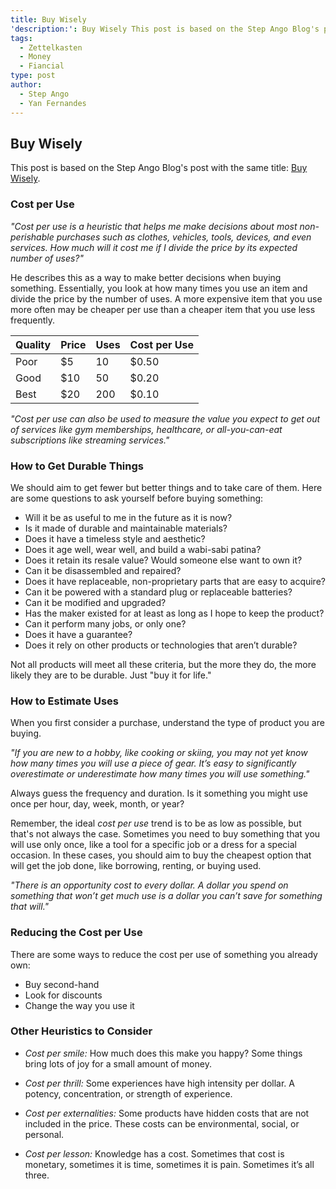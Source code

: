 ```yaml
---
title: Buy Wisely
'description:': Buy Wisely This post is based on the Step Ango Blog's post with the same title
tags:
  - Zettelkasten
  - Money
  - Fiancial
type: post
author:
  - Step Ango
  - Yan Fernandes
---
```


## Buy Wisely

This post is based on the Step Ango Blog's post with the same title: [Buy Wisely](https://stephango.com/buy-wisely).

### Cost per Use

_"Cost per use is a heuristic that helps me make decisions about most non-perishable purchases such as clothes,
vehicles, tools, devices, and even services. How much will it cost me if I divide the price by its expected number of
uses?"_

He describes this as a way to make better decisions when buying something. Essentially, you look at how many times you
use an item and divide the price by the number of uses. A more expensive item that you use more often may be cheaper per
use than a cheaper item that you use less frequently.

| Quality | Price | Uses | Cost per Use |
| ------- | ----- | ---- | ------------ |
| Poor    | $5    | 10   | $0.50        |
| Good    | $10   | 50   | $0.20        |
| Best    | $20   | 200  | $0.10        |

_"Cost per use can also be used to measure the value you expect to get out of services like gym memberships, healthcare,
or all-you-can-eat subscriptions like streaming services."_

### How to Get Durable Things

We should aim to get fewer but better things and to take care of them. Here are some questions to ask yourself before
buying something:

- Will it be as useful to me in the future as it is now?
- Is it made of durable and maintainable materials?
- Does it have a timeless style and aesthetic?
- Does it age well, wear well, and build a wabi-sabi patina?
- Does it retain its resale value? Would someone else want to own it?
- Can it be disassembled and repaired?
- Does it have replaceable, non-proprietary parts that are easy to acquire?
- Can it be powered with a standard plug or replaceable batteries?
- Can it be modified and upgraded?
- Has the maker existed for at least as long as I hope to keep the product?
- Can it perform many jobs, or only one?
- Does it have a guarantee?
- Does it rely on other products or technologies that aren’t durable?

Not all products will meet all these criteria, but the more they do, the more likely they are to be durable. Just "buy
it for life."

### How to Estimate Uses

When you first consider a purchase, understand the type of product you are buying.

_"If you are new to a hobby, like cooking or skiing, you may not yet know how many times you will use a piece of gear.
It’s easy to significantly overestimate or underestimate how many times you will use something."_

Always guess the frequency and duration. Is it something you might use once per hour, day, week, month, or year?

Remember, the ideal _cost per use_ trend is to be as low as possible, but that's not always the case. Sometimes you need
to buy something that you will use only once, like a tool for a specific job or a dress for a special occasion. In these
cases, you should aim to buy the cheapest option that will get the job done, like borrowing, renting, or buying used.

_"There is an opportunity cost to every dollar. A dollar you spend on something that won’t get much use is a dollar you
can’t save for something that will."_

### Reducing the Cost per Use

There are some ways to reduce the cost per use of something you already own:

- Buy second-hand
- Look for discounts
- Change the way you use it

### Other Heuristics to Consider

- _Cost per smile:_ How much does this make you happy? Some things bring lots of joy for a small amount of money.
- _Cost per thrill:_ Some experiences have high intensity per dollar. A potency, concentration, or strength of
  experience.
- _Cost per externalities:_ Some products have hidden costs that are not included in the price. These costs can be
  environmental, social, or personal.

- _Cost per lesson:_ Knowledge has a cost. Sometimes that cost is monetary, sometimes it is time, sometimes it is pain.
  Sometimes it’s all three.
